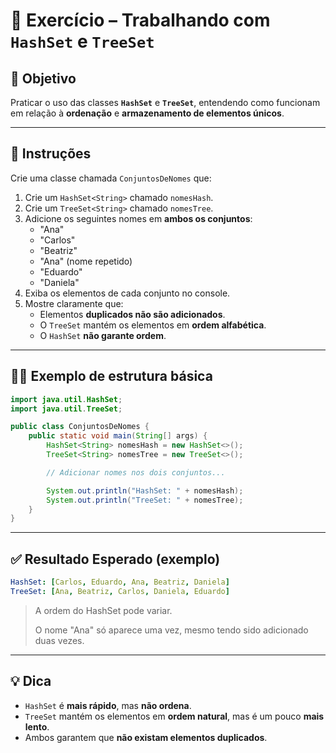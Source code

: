 # 🌳 Exercício – Trabalhando com `HashSet` e `TreeSet`

## 🧠 Objetivo

Praticar o uso das classes **`HashSet`** e **`TreeSet`**, entendendo como funcionam em relação à **ordenação** e **armazenamento de elementos únicos**.

---

## 📌 Instruções

Crie uma classe chamada `ConjuntosDeNomes` que:

1. Crie um `HashSet<String>` chamado `nomesHash`.
2. Crie um `TreeSet<String>` chamado `nomesTree`.
3. Adicione os seguintes nomes em **ambos os conjuntos**:
   - "Ana"
   - "Carlos"
   - "Beatriz"
   - "Ana" (nome repetido)
   - "Eduardo"
   - "Daniela"
4. Exiba os elementos de cada conjunto no console.
5. Mostre claramente que:
   - Elementos **duplicados não são adicionados**.
   - O `TreeSet` mantém os elementos em **ordem alfabética**.
   - O `HashSet` **não garante ordem**.

---

## 👨‍💻 Exemplo de estrutura básica

```java
import java.util.HashSet;
import java.util.TreeSet;

public class ConjuntosDeNomes {
    public static void main(String[] args) {
        HashSet<String> nomesHash = new HashSet<>();
        TreeSet<String> nomesTree = new TreeSet<>();

        // Adicionar nomes nos dois conjuntos...

        System.out.println("HashSet: " + nomesHash);
        System.out.println("TreeSet: " + nomesTree);
    }
}

```

---

## ✅ Resultado Esperado (exemplo)

```yaml
HashSet: [Carlos, Eduardo, Ana, Beatriz, Daniela]
TreeSet: [Ana, Beatriz, Carlos, Daniela, Eduardo]
```

> A ordem do HashSet pode variar.
>
> O nome "Ana" só aparece uma vez, mesmo tendo sido adicionado duas vezes.

---

## 💡 Dica

- `HashSet` é **mais rápido**, mas **não ordena**.
- `TreeSet` mantém os elementos em **ordem natural**, mas é um pouco **mais lento**.
- Ambos garantem que **não existam elementos duplicados**.

